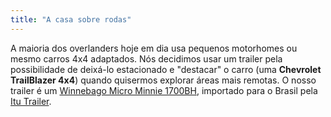 ```yaml
---
title: "A casa sobre rodas"
---
```

A maioria dos overlanders hoje em dia usa pequenos motorhomes ou mesmo carros 4x4 adaptados. Nós decidimos usar um trailer pela possibilidade de deixá-lo estacionado e "destacar" o carro (uma **Chevrolet TrailBlazer 4x4**) quando quisermos explorar áreas mais remotas. O nosso trailer é um [Winnebago Micro Minnie 1700BH](https://winnebagoind.com/products/travel-trailer/2017/micro-minnie/overview), importado para o Brasil pela [Itu Trailer](http://www.itutrailer.com.br).
